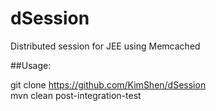dSession
========

Distributed session for JEE using Memcached

##Usage:

git clone https://github.com/KimShen/dSession  
mvn clean post-integration-test  
